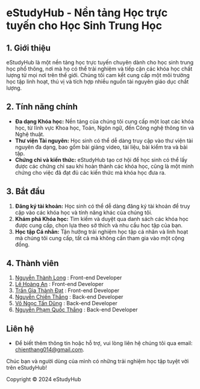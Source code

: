 # eStudyHub - Nền tảng Học trực tuyến cho Học Sinh Trung Học

## 1. Giới thiệu
eStudyHub là một nền tảng học trực tuyến chuyên dành cho học sinh trung học phổ thông, nơi mà họ có thể trải nghiệm và tiếp cận các khóa học chất lượng từ mọi nơi trên thế giới. Chúng tôi cam kết cung cấp một môi trường học tập linh hoạt, thú vị và tích hợp nhiều nguồn tài nguyên giáo dục chất lượng.

## 2. Tính năng chính
- **Đa dạng Khóa học:** Nền tảng của chúng tôi cung cấp một loạt các khóa học, từ lĩnh vực Khoa học, Toán, Ngôn ngữ, đến Công nghệ thông tin và Nghệ thuật.
- **Thư viện Tài nguyên:** Học sinh có thể dễ dàng truy cập vào thư viện tài nguyên đa dạng, bao gồm bài giảng video, tài liệu, bài kiểm tra và bài tập.
- **Chứng chỉ và kiến thức:** eStudyHub tạo cơ hội để học sinh có thể lấy được các chứng chỉ sau khi hoàn thành các khóa học, cũng là một minh chứng cho việc đã đạt đủ các kiến thức mà khóa học đưa ra.

## 3. Bắt đầu
1. **Đăng ký tài khoản:** Học sinh có thể dễ dàng đăng ký tài khoản để truy cập vào các khóa học và tính năng khác của chúng tôi.
2. **Khám phá Khóa học:** Tìm kiếm và duyệt qua danh sách các khóa học được cung cấp, chọn lựa theo sở thích và nhu cầu học tập của bạn.
3. **Học tập Cá nhân:** Tận hưởng trải nghiệm học tập cá nhân và linh hoạt mà chúng tôi cung cấp, tất cả mà không cần tham gia vào một cộng đồng.

## 4. Thành viên
1. [Nguyễn Thành Long](https://github.com/thanhlong109) :  Front-end Developer
1. [Lê Hoàng An](https://github.com/anlehoang6789) :  Front-end Developer
1. [Trần Gia Thành Đạt](https://github.com/dattgt) :  Front-end Developer
1. [Nguyễn Chiến Thắng](https://github.com/ChienThangnoT) :  Back-end Developer
1. [Võ Ngọc Tấn Dũng](https://github.com/GnuDNaT) :  Back-end Developer
1. [Nguyễn Phạm Quốc Thắng](https://github.com/thangnguyen8520) :  Back-end Developer
## Liên hệ
- Để biết thêm thông tin hoặc hỗ trợ, vui lòng liên hệ chúng tôi qua email: chienthang014@gmail.com.

Chúc bạn và người dùng của mình có những trải nghiệm học tập tuyệt vời trên eStudyHub!

Copyright © 2024 eStudyHub
